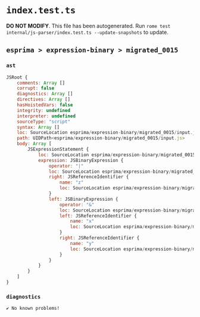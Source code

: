 # `index.test.ts`

**DO NOT MODIFY**. This file has been autogenerated. Run `rome test internal/js-parser/index.test.ts --update-snapshots` to update.

## `esprima > expression-binary > migrated_0015`

### `ast`

```javascript
JSRoot {
	comments: Array []
	corrupt: false
	diagnostics: Array []
	directives: Array []
	hasHoistedVars: false
	integrity: undefined
	interpreter: undefined
	sourceType: "script"
	syntax: Array []
	loc: SourceLocation esprima/expression-binary/migrated_0015/input.js 1:0-2:0
	path: UIDPath<esprima/expression-binary/migrated_0015/input.js>
	body: Array [
		JSExpressionStatement {
			loc: SourceLocation esprima/expression-binary/migrated_0015/input.js 1:0-1:9
			expression: JSBinaryExpression {
				operator: "|"
				loc: SourceLocation esprima/expression-binary/migrated_0015/input.js 1:0-1:9
				right: JSReferenceIdentifier {
					name: "z"
					loc: SourceLocation esprima/expression-binary/migrated_0015/input.js 1:8-1:9 (z)
				}
				left: JSBinaryExpression {
					operator: "&"
					loc: SourceLocation esprima/expression-binary/migrated_0015/input.js 1:0-1:5
					left: JSReferenceIdentifier {
						name: "x"
						loc: SourceLocation esprima/expression-binary/migrated_0015/input.js 1:0-1:1 (x)
					}
					right: JSReferenceIdentifier {
						name: "y"
						loc: SourceLocation esprima/expression-binary/migrated_0015/input.js 1:4-1:5 (y)
					}
				}
			}
		}
	]
}
```

### `diagnostics`

```
✔ No known problems!

```
